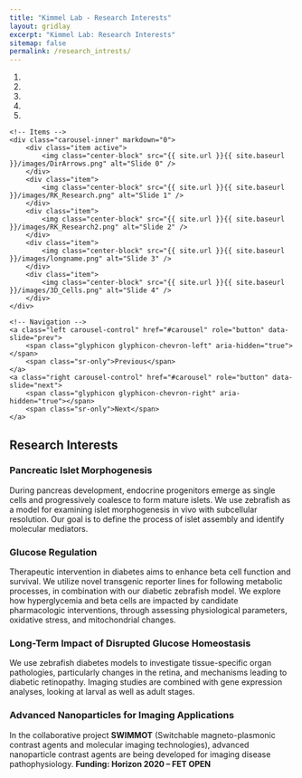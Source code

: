 ```yaml
---
title: "Kimmel Lab - Research Interests"
layout: gridlay
excerpt: "Kimmel Lab: Research Interests"
sitemap: false
permalink: /research_intrests/
---
```


<div markdown="0" id="carousel" class="carousel slide" data-ride="carousel" data-interval="4000" data-pause="hover">
    <!-- Menu -->
    <ol class="carousel-indicators">
        <li data-target="#carousel" data-slide-to="0" class="active"></li>
        <li data-target="#carousel" data-slide-to="1"></li>
        <li data-target="#carousel" data-slide-to="2"></li>
        <li data-target="#carousel" data-slide-to="3"></li>
        <li data-target="#carousel" data-slide-to="4"></li>
    </ol>

    <!-- Items -->
    <div class="carousel-inner" markdown="0">
        <div class="item active">
            <img class="center-block" src="{{ site.url }}{{ site.baseurl }}/images/DirArrows.png" alt="Slide 0" />
        </div>
        <div class="item">
            <img class="center-block" src="{{ site.url }}{{ site.baseurl }}/images/RK_Research.png" alt="Slide 1" />
        </div>
        <div class="item">
            <img class="center-block" src="{{ site.url }}{{ site.baseurl }}/images/RK_Research2.png" alt="Slide 2" />
        </div>
        <div class="item">
            <img class="center-block" src="{{ site.url }}{{ site.baseurl }}/images/longname.png" alt="Slide 3" />
        </div>       
        <div class="item">
            <img class="center-block" src="{{ site.url }}{{ site.baseurl }}/images/3D_Cells.png" alt="Slide 4" />
        </div>
    </div>

    <!-- Navigation -->
    <a class="left carousel-control" href="#carousel" role="button" data-slide="prev">
        <span class="glyphicon glyphicon-chevron-left" aria-hidden="true"></span>
        <span class="sr-only">Previous</span>
    </a>
    <a class="right carousel-control" href="#carousel" role="button" data-slide="next">
        <span class="glyphicon glyphicon-chevron-right" aria-hidden="true"></span>
        <span class="sr-only">Next</span>
    </a>
</div>

<h2>Research Interests</h2>

<h3>Pancreatic Islet Morphogenesis</h3>
<p>
  During pancreas development, endocrine progenitors emerge as single cells and progressively coalesce to form mature islets. We use zebrafish as a model for examining islet morphogenesis in vivo with subcellular resolution. Our goal is to define the process of islet assembly and identify molecular mediators.
</p>

<h3>Glucose Regulation</h3>
<p>
  Therapeutic intervention in diabetes aims to enhance beta cell function and survival. We utilize novel transgenic reporter lines for following metabolic processes, in combination with our diabetic zebrafish model. We explore how hyperglycemia and beta cells are impacted by candidate pharmacologic interventions, through assessing physiological parameters, oxidative stress, and mitochondrial changes.
</p>

<h3>Long-Term Impact of Disrupted Glucose Homeostasis</h3>
<p>
  We use zebrafish diabetes models to investigate tissue-specific organ pathologies, particularly changes in the retina, and mechanisms leading to diabetic retinopathy. Imaging studies are combined with gene expression analyses, looking at larval as well as adult stages.
</p>

<h3>Advanced Nanoparticles for Imaging Applications</h3>
<p>
  In the collaborative project <strong>SWIMMOT</strong> (Switchable magneto-plasmonic contrast agents and molecular imaging technologies), advanced nanoparticle contrast agents are being developed for imaging disease pathophysiology. <strong>Funding: Horizon 2020 – FET OPEN</strong>
</p>


